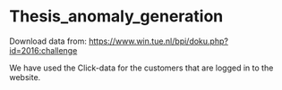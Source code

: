 # Thesis_anomaly_generation

Download data from:
https://www.win.tue.nl/bpi/doku.php?id=2016:challenge

We have used the Click-data for the customers that are logged in to the website.
